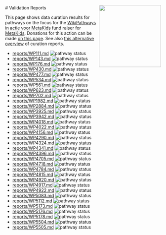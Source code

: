 <img style="float: right; width: 200px" src="https://cms-assets.nporadio.nl/npo3fm/NPO-Serious-Request-Logo-Groen-Ik-Steun-RGB.png" />
# Validation Reports


This page shows data curation results for pathways on the focus for the [WikiPathways in actie voor MetaKids](https://sr24.wikipathways.org/) fund raiser for [MetaKids](https://metakids.nl/). Donations for this action can be made [on this page](https://www.npo3fm.nl/kominactie/acties/wikipathways-in-actie-voor-metakids). See also [this alternative overview](index2.md) of curation reports.

* [reports/WP111.md](reports/WP111.md) <img alt="pathway status" src="https://img.shields.io/endpoint?url=https://wikipathways.org/sr24-curation/reports/WP111.json">
* [reports/WP143.md](reports/WP143.md) <img alt="pathway status" src="https://img.shields.io/endpoint?url=https://wikipathways.org/sr24-curation/reports/WP143.json">
* [reports/WP176.md](reports/WP176.md) <img alt="pathway status" src="https://img.shields.io/endpoint?url=https://wikipathways.org/sr24-curation/reports/WP176.json">
* [reports/WP430.md](reports/WP430.md) <img alt="pathway status" src="https://img.shields.io/endpoint?url=https://wikipathways.org/sr24-curation/reports/WP430.json">
* [reports/WP477.md](reports/WP477.md) <img alt="pathway status" src="https://img.shields.io/endpoint?url=https://wikipathways.org/sr24-curation/reports/WP477.json">
* [reports/WP534.md](reports/WP534.md) <img alt="pathway status" src="https://img.shields.io/endpoint?url=https://wikipathways.org/sr24-curation/reports/WP534.json">
* [reports/WP561.md](reports/WP561.md) <img alt="pathway status" src="https://img.shields.io/endpoint?url=https://wikipathways.org/sr24-curation/reports/WP561.json">
* [reports/WP623.md](reports/WP623.md) <img alt="pathway status" src="https://img.shields.io/endpoint?url=https://wikipathways.org/sr24-curation/reports/WP623.json">
* [reports/WP702.md](reports/WP702.md) <img alt="pathway status" src="https://img.shields.io/endpoint?url=https://wikipathways.org/sr24-curation/reports/WP702.json">
* [reports/WP1982.md](reports/WP1982.md) <img alt="pathway status" src="https://img.shields.io/endpoint?url=https://wikipathways.org/sr24-curation/reports/WP1982.json">
* [reports/WP2884.md](reports/WP2884.md) <img alt="pathway status" src="https://img.shields.io/endpoint?url=https://wikipathways.org/sr24-curation/reports/WP2884.json">
* [reports/WP3925.md](reports/WP3925.md) <img alt="pathway status" src="https://img.shields.io/endpoint?url=https://wikipathways.org/sr24-curation/reports/WP3925.json">
* [reports/WP3942.md](reports/WP3942.md) <img alt="pathway status" src="https://img.shields.io/endpoint?url=https://wikipathways.org/sr24-curation/reports/WP3942.json">
* [reports/WP4018.md](reports/WP4018.md) <img alt="pathway status" src="https://img.shields.io/endpoint?url=https://wikipathways.org/sr24-curation/reports/WP4018.json">
* [reports/WP4022.md](reports/WP4022.md) <img alt="pathway status" src="https://img.shields.io/endpoint?url=https://wikipathways.org/sr24-curation/reports/WP4022.json">
* [reports/WP4156.md](reports/WP4156.md) <img alt="pathway status" src="https://img.shields.io/endpoint?url=https://wikipathways.org/sr24-curation/reports/WP4156.json">
* [reports/WP4290.md](reports/WP4290.md) <img alt="pathway status" src="https://img.shields.io/endpoint?url=https://wikipathways.org/sr24-curation/reports/WP4290.json">
* [reports/WP4324.md](reports/WP4324.md) <img alt="pathway status" src="https://img.shields.io/endpoint?url=https://wikipathways.org/sr24-curation/reports/WP4324.json">
* [reports/WP4341.md](reports/WP4341.md) <img alt="pathway status" src="https://img.shields.io/endpoint?url=https://wikipathways.org/sr24-curation/reports/WP4341.json">
* [reports/WP4396.md](reports/WP4396.md) <img alt="pathway status" src="https://img.shields.io/endpoint?url=https://wikipathways.org/sr24-curation/reports/WP4396.json">
* [reports/WP4705.md](reports/WP4705.md) <img alt="pathway status" src="https://img.shields.io/endpoint?url=https://wikipathways.org/sr24-curation/reports/WP4705.json">
* [reports/WP4718.md](reports/WP4718.md) <img alt="pathway status" src="https://img.shields.io/endpoint?url=https://wikipathways.org/sr24-curation/reports/WP4718.json">
* [reports/WP4784.md](reports/WP4784.md) <img alt="pathway status" src="https://img.shields.io/endpoint?url=https://wikipathways.org/sr24-curation/reports/WP4784.json">
* [reports/WP4815.md](reports/WP4815.md) <img alt="pathway status" src="https://img.shields.io/endpoint?url=https://wikipathways.org/sr24-curation/reports/WP4815.json">
* [reports/WP4920.md](reports/WP4920.md) <img alt="pathway status" src="https://img.shields.io/endpoint?url=https://wikipathways.org/sr24-curation/reports/WP4920.json">
* [reports/WP4917.md](reports/WP4917.md) <img alt="pathway status" src="https://img.shields.io/endpoint?url=https://wikipathways.org/sr24-curation/reports/WP4917.json">
* [reports/WP4922.md](reports/WP4922.md) <img alt="pathway status" src="https://img.shields.io/endpoint?url=https://wikipathways.org/sr24-curation/reports/WP4922.json">
* [reports/WP5083.md](reports/WP5083.md) <img alt="pathway status" src="https://img.shields.io/endpoint?url=https://wikipathways.org/sr24-curation/reports/WP5083.json">
* [reports/WP5112.md](reports/WP5112.md) <img alt="pathway status" src="https://img.shields.io/endpoint?url=https://wikipathways.org/sr24-curation/reports/WP5112.json">
* [reports/WP5173.md](reports/WP5173.md) <img alt="pathway status" src="https://img.shields.io/endpoint?url=https://wikipathways.org/sr24-curation/reports/WP5173.json">
* [reports/WP5176.md](reports/WP5176.md) <img alt="pathway status" src="https://img.shields.io/endpoint?url=https://wikipathways.org/sr24-curation/reports/WP5176.json">
* [reports/WP5178.md](reports/WP5178.md) <img alt="pathway status" src="https://img.shields.io/endpoint?url=https://wikipathways.org/sr24-curation/reports/WP5178.json">
* [reports/WP5504.md](reports/WP5504.md) <img alt="pathway status" src="https://img.shields.io/endpoint?url=https://wikipathways.org/sr24-curation/reports/WP5504.json">
* [reports/WP5505.md](reports/WP5505.md) <img alt="pathway status" src="https://img.shields.io/endpoint?url=https://wikipathways.org/sr24-curation/reports/WP5505.json">
